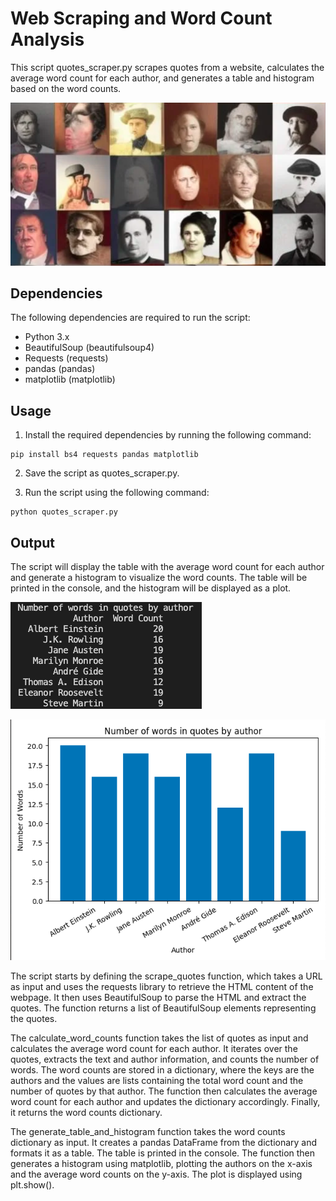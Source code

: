 # Web Scraping and Word Count Analysis

This script quotes_scraper.py scrapes quotes from a website, calculates the average word count for each author, and generates a table and histogram based on the word counts.

![quotes_authors](img/quotes_authors.png)

## Dependencies
The following dependencies are required to run the script:

- Python 3.x
- BeautifulSoup (beautifulsoup4)
- Requests (requests)
- pandas (pandas)
- matplotlib (matplotlib)

## Usage
1. Install the required dependencies by running the following command:

```
pip install bs4 requests pandas matplotlib
```

2. Save the script as quotes_scraper.py.

3. Run the script using the following command:

```
python quotes_scraper.py
```

## Output
The script will display the table with the average word count for each author and generate a histogram to visualize the word counts. The table will be printed in the console, and the histogram will be displayed as a plot.

![quotes_table](img/quotes_table.png)

![quotes_histogram](img/quotes_histogram.png)

The script starts by defining the scrape_quotes function, which takes a URL as input and uses the requests library to retrieve the HTML content of the webpage. It then uses BeautifulSoup to parse the HTML and extract the quotes. The function returns a list of BeautifulSoup elements representing the quotes.

The calculate_word_counts function takes the list of quotes as input and calculates the average word count for each author. It iterates over the quotes, extracts the text and author information, and counts the number of words. The word counts are stored in a dictionary, where the keys are the authors and the values are lists containing the total word count and the number of quotes by that author. The function then calculates the average word count for each author and updates the dictionary accordingly. Finally, it returns the word counts dictionary.

The generate_table_and_histogram function takes the word counts dictionary as input. It creates a pandas DataFrame from the dictionary and formats it as a table. The table is printed in the console. The function then generates a histogram using matplotlib, plotting the authors on the x-axis and the average word counts on the y-axis. The plot is displayed using plt.show().
